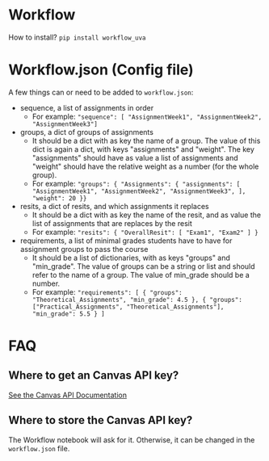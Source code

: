 # Workflow

How to install?
`pip install workflow_uva`

# Workflow.json (Config file)
A few things can or need to be added to `workflow.json`:
* sequence, a list of assignments in order
  * For example: `"sequence": [
        "AssignmentWeek1",
        "AssignmentWeek2",
        "AssignmentWeek3"]`
* groups, a dict of groups of assignments
  * It should be a dict with as key the name of a group. The value of this dict is again a dict, with keys "assignments" and "weight". The key "assignments" should have as value a list of assignments and "weight" should have the relative weight as a number (for the whole group).
  * For example: `"groups": {
        "Assignments": {
            "assignments": [
                "AssignmentWeek1",
                "AssignmentWeek2",
                "AssignmentWeek3",
            ],
            "weight": 20
        }}`
* resits, a dict of resits, and which assignments it replaces
  * It should be a dict with as key the name of the resit, and as value the list of assignments that are replaces by the resit
  * For example: `"resits": {
        "OverallResit": [
            "Exam1",
            "Exam2"
        ]
    }`
* requirements, a list of minimal grades students have to have for assignment groups to pass the course
  * It should be a list of dictionaries, with as keys "groups" and "min_grade". The value of groups can be a string or list and should refer to the name of a group. The value of min_grade should be a number.
  * For example: `"requirements": [
        {
            "groups": "Theoretical_Assignments",
            "min_grade": 4.5
        },
        {
            "groups": ["Practical_Assignments", "Theoretical_Assignments"],
            "min_grade": 5.5
        }
    ]`


# FAQ

## Where to get an Canvas API key?
[See the Canvas API Documentation](https://canvas.instructure.com/doc/api/file.oauth.html#manual-token-generation)

## Where to store the Canvas API key?
The Workflow notebook will ask for it. Otherwise, it can be changed in the `workflow.json` file.
